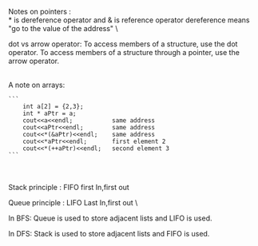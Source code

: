Notes on pointers :
\
\* is dereference operator and & is reference operator
dereference means "go to the value of the address"
\

dot vs arrow operator:
To access members of a structure, use the dot operator. To access members of a structure through a pointer, use the arrow operator.

\
A note on arrays:

    ```
        int a[2] = {2,3}; 
        int * aPtr = a;   
        cout<<a<<endl;           same address
        cout<<aPtr<<endl;        same address
        cout<<*(&aPtr)<<endl;    same address
        cout<<*aPtr<<endl;       first element 2
        cout<<*(++aPtr)<<endl;   second element 3
    ```

   \
   \
Stack principle : FIFO first In,first out

Queue principle : LIFO Last In,first out
\

In BFS: 
    Queue is used to store adjacent lists and LIFO is used.

In DFS:
    Stack is used to store adjacent lists and FIFO is used.